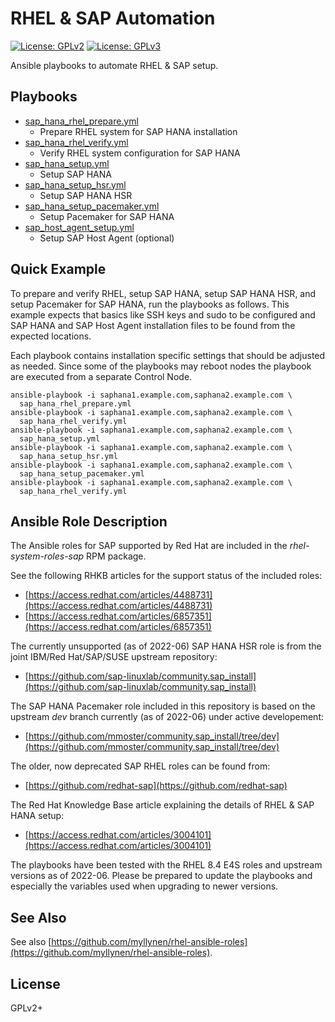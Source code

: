 # RHEL & SAP Automation

[![License: GPLv2](https://img.shields.io/badge/license-GPLv2-brightgreen.svg)](https://www.gnu.org/licenses/old-licenses/gpl-2.0.en.html)
[![License: GPLv3](https://img.shields.io/badge/license-GPLv3-brightgreen.svg)](https://www.gnu.org/licenses/gpl-3.0)

Ansible playbooks to automate RHEL & SAP setup.

## Playbooks

* [sap_hana_rhel_prepare.yml](sap_hana_rhel_prepare.yml)
  * Prepare RHEL system for SAP HANA installation
* [sap_hana_rhel_verify.yml](sap_hana_rhel_verify.yml)
  * Verify RHEL system configuration for SAP HANA
* [sap_hana_setup.yml](sap_hana_setup.yml)
  * Setup SAP HANA
* [sap_hana_setup_hsr.yml](sap_hana_setup_hsr.yml)
  * Setup SAP HANA HSR
* [sap_hana_setup_pacemaker.yml](sap_hana_setup_pacemaker.yml)
  * Setup Pacemaker for SAP HANA
* [sap_host_agent_setup.yml](sap_host_agent_setup.yml)
  * Setup SAP Host Agent (optional)

## Quick Example

To prepare and verify RHEL, setup SAP HANA, setup SAP HANA HSR, and
setup Pacemaker for SAP HANA, run the playbooks as follows. This example
expects that basics like SSH keys and sudo to be configured and SAP HANA
and SAP Host Agent installation files to be found from the expected
locations.

Each playbook contains installation specific settings that should be
adjusted as needed. Since some of the playbooks may reboot nodes the
playbook are executed from a separate Control Node.

```
ansible-playbook -i saphana1.example.com,saphana2.example.com \
  sap_hana_rhel_prepare.yml
ansible-playbook -i saphana1.example.com,saphana2.example.com \
  sap_hana_rhel_verify.yml
ansible-playbook -i saphana1.example.com,saphana2.example.com \
  sap_hana_setup.yml
ansible-playbook -i saphana1.example.com,saphana2.example.com \
  sap_hana_setup_hsr.yml
ansible-playbook -i saphana1.example.com,saphana2.example.com \
  sap_hana_setup_pacemaker.yml
ansible-playbook -i saphana1.example.com,saphana2.example.com \
  sap_hana_rhel_verify.yml
```

## Ansible Role Description

The Ansible roles for SAP supported by Red Hat are included in the
_rhel-system-roles-sap_ RPM package.

See the following RHKB articles for the support status of the included
roles:

* [https://access.redhat.com/articles/4488731](https://access.redhat.com/articles/4488731)
* [https://access.redhat.com/articles/6857351](https://access.redhat.com/articles/6857351)

The currently unsupported (as of 2022-06) SAP HANA HSR role is from the
joint IBM/Red Hat/SAP/SUSE upstream repository:

* [https://github.com/sap-linuxlab/community.sap_install](https://github.com/sap-linuxlab/community.sap_install)

The SAP HANA Pacemaker role included in this repository is based on the
upstream _dev_ branch currently (as of 2022-06) under active
developement:

* [https://github.com/mmoster/community.sap_install/tree/dev](https://github.com/mmoster/community.sap_install/tree/dev)

The older, now deprecated SAP RHEL roles can be found from:

* [https://github.com/redhat-sap](https://github.com/redhat-sap)

The Red Hat Knowledge Base article explaining the details of RHEL & SAP
HANA setup:

* [https://access.redhat.com/articles/3004101](https://access.redhat.com/articles/3004101)

The playbooks have been tested with the RHEL 8.4 E4S roles and upstream
versions as of 2022-06. Please be prepared to update the playbooks and
especially the variables used when upgrading to newer versions.

## See Also

See also
[https://github.com/myllynen/rhel-ansible-roles](https://github.com/myllynen/rhel-ansible-roles).

## License

GPLv2+
